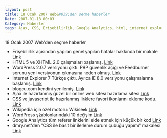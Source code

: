 ```yaml
---
layout: post
title: 18 Ocak 2007 Web&#039;den seçme haberler
Date: 2007-01-18 00:03
Category: Haberler
tags: Ajax, CSS, Erişebilirlik, Google Analytics, html, internet explorer, Wikipedia, Wikiseek, WordPress, XHTML
---
```


18 Ocak 2007 Web'den seçme haberler

-   Erişebilirlik açısından yapılan genel yapılan hatalar hakkında bir
    makale [Link][]
-   HTML 5 ve XHTML 2.0 çalışmaları başlamış. [Link][1]
-   WordPress 2.0.7 versiyonu çıktı. PHP güvenlik açığı ve Feedburner
    sorunu yeni versiyonun çıkmasına neden olmuş. [Link][2]
-   Internet Explorer 7 Türkçe çıktı. Ayrıca IE 8.0 versiyonu
    çalışmalarına başlamış. [Link][3]
-   blogcu.com kendini yenilemiş. [Link][4]
-   Ajax ile hazırlanmış güzel bir online web sitesi hazırlama sitesi
    [Link][5]
-   CSS ve javascript ile hazırlanmış linklere favori ikonlarını ekleme
    kodu. [Link][6]
-   Wikipedia için özel motoru: Wikiseek [Link][7]
-   WordPress şžablonlarındaki 10 değişim [Link][8]
-   Google Analytics tüm referer linklerini elde etmek için küçük bir
    kod [Link][9]
-   dmry.net'den "CSS ile basit bir ilerleme durum çubuğu yapımı"
    makalesi [Link][10]


  [Link]: http://www.456bereastreet.com/archive/200701/seven_accessibility_mistakes_you_dont_want_to_make/
    "Link"
  [1]: http://www.456bereastreet.com/archive/200701/new_w3c_html_working_group_chaired_by_microsoft/
    "Link"
  [2]: http://www.wordpress-tr.com/wordpress-207/ "Link"
  [3]: http://shiftdelete.net/site/content/view/1162/1/ "Link"
  [4]: http://www.blogcu.com/ "Link"
  [5]: http://www.weebly.com/ "Link"
  [6]: http://www.askthecssguy.com/2006/12/hyperlink_cues_with_favicons.html
    "Link"
  [7]: http://www.wikiseek.com/ "Link"
  [8]: http://www.instigatorblog.com/10-things-you-must-do-when-changing-wordpress-themes/2007/01/15/
    "Link"
  [9]: http://www.reubenyau.com/google-analytics-hack-obtaining-full-referring-url/
    "Link"
  [10]: http://www.dmry.net/css-ile-basit-bir-ilerleme-durum-cubugu-yapimi
    "Link"
